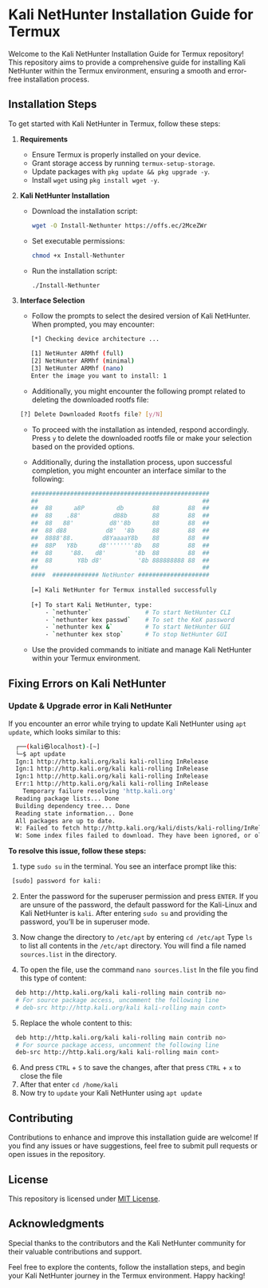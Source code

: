 # Kali NetHunter Installation Guide for Termux

Welcome to the Kali NetHunter Installation Guide for Termux repository! This repository aims to provide a comprehensive guide for installing Kali NetHunter within the Termux environment, ensuring a smooth and error-free installation process.

## Installation Steps

To get started with Kali NetHunter in Termux, follow these steps:

1. **Requirements**
    - Ensure Termux is properly installed on your device.
    - Grant storage access by running
      `termux-setup-storage`.
    - Update packages with
      `pkg update && pkg upgrade -y`.
    - Install `wget` using
      `pkg install wget -y`.

2. **Kali NetHunter Installation**
    - Download the installation script:
      ```bash
      wget -O Install-Nethunter https://offs.ec/2MceZWr
      ```
    - Set executable permissions:
      ```bash
      chmod +x Install-Nethunter
      ```
    - Run the installation script:
      ```bash
      ./Install-Nethunter
      ```

3. **Interface Selection**
    - Follow the prompts to select the desired version of Kali NetHunter. When prompted, you may encounter:
    
   ```bash
      [*] Checking device architecture ... 

      [1] NetHunter ARMhf (full)
      [2] NetHunter ARMhf (minimal)
      [3] NetHunter ARMhf (nano)
      Enter the image you want to install: 1
    ```
    
    - Additionally, you might encounter the following prompt related to deleting the downloaded rootfs file:
    
   ```bash
   [?] Delete Downloaded Rootfs file? [y/N]
    ```
    
    - To proceed with the installation as intended, respond accordingly. Press `y` to delete the downloaded rootfs file or make your selection based on the provided options.

    - Additionally, during the installation process, upon successful completion, you might encounter an interface similar to the following:

   ```bash
      ##################################################
      ##                                              ##
      ##  88      a8P         db        88        88  ##
      ##  88    .88'         d88b       88        88  ##
      ##  88   88'          d8''8b      88        88  ##
      ##  88 d88           d8'  '8b     88        88  ##
      ##  8888'88.        d8YaaaaY8b    88        88  ##
      ##  88P   Y8b      d8''''''''8b   88        88  ##
      ##  88     '88.   d8'        '8b  88        88  ##
      ##  88       Y8b d8'          '8b 888888888 88  ##
      ##                                              ##
      ####  ############# NetHunter ####################
      
      [=] Kali NetHunter for Termux installed successfully
      
      [+] To start Kali NetHunter, type:
          - `nethunter`               # To start NetHunter CLI
          - `nethunter kex passwd`    # To set the KeX password
          - `nethunter kex &`         # To start NetHunter GUI
          - `nethunter kex stop`      # To stop NetHunter GUI
   ```
   - Use the provided commands to initiate and manage Kali NetHunter within your Termux environment.

## Fixing Errors on Kali NetHunter

  ### Update & Upgrade error in Kali NetHunter

  If you encounter an error while trying to update Kali NetHunter using `apt update`, which looks similar to this:

  ```bash
    ┌──(kali㉿localhost)-[~]
    └─$ apt update
    Ign:1 http://http.kali.org/kali kali-rolling InRelease
    Ign:1 http://http.kali.org/kali kali-rolling InRelease
    Ign:1 http://http.kali.org/kali kali-rolling InRelease
    Err:1 http://http.kali.org/kali kali-rolling InRelease
      Temporary failure resolving 'http.kali.org'
    Reading package lists... Done
    Building dependency tree... Done
    Reading state information... Done
    All packages are up to date.
    W: Failed to fetch http://http.kali.org/kali/dists/kali-rolling/InRelease  Temporary failure resolving 'http.kali.org'
    W: Some index files failed to download. They have been ignored, or old ones used instead
  ```
  **To resolve this issue, follow these steps:**
  
  1. type `sudo su` in the terminal. You see an interface prompt like this: 
  ```bash
   [sudo] password for kali:
  ```
  2. Enter the password for the superuser permission and press `ENTER`. If you are unsure of the password, the default password for the Kali-Linux and Kali NetHunter is `kali`.
  After entering `sudo su` and providing the password, you’ll be in superuser mode.
  
  3. Now change the directory to `/etc/apt` by entering `cd /etc/apt` Type `ls` to list all contents in the `/etc/apt` directory. You will find a file named `sources.list` in the directory.
  4. To open the file, use the command `nano sources.list`
  In the file you find this type of content:
  ```bash
    deb http://http.kali.org/kali kali-rolling main contrib no>
    # For source package access, uncomment the following line
    # deb-src http://http.kali.org/kali kali-rolling main cont>
  ```
  5. Replace the whole content to this:
  ```bash
    deb http://http.kali.org/kali kali-rolling main contrib no>
    # For source package access, uncomment the following line
    deb-src http://http.kali.org/kali kali-rolling main cont>
  ```
  6. And press `CTRL` + `S` to save the changes, after that press `CTRL` + `x` to close the file
  7. After that enter `cd /home/kali`
  8. Now try to `update` your Kali NetHunter using `apt update`
   
## Contributing

Contributions to enhance and improve this installation guide are welcome! If you find any issues or have suggestions, feel free to submit pull requests or open issues in the repository.

## License

This repository is licensed under [MIT License](LICENSE).

## Acknowledgments

Special thanks to the contributors and the Kali NetHunter community for their valuable contributions and support.

Feel free to explore the contents, follow the installation steps, and begin your Kali NetHunter journey in the Termux environment. Happy hacking!
